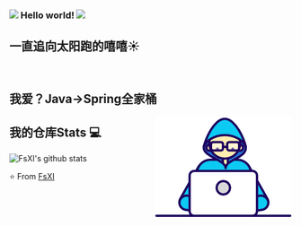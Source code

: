 ### <img src="https://github.com/rajput2107/rajput2107/blob/master/Assets/Hi.gif" width="29px"> Hello world!&nbsp;<img src="https://github.com/rajput2107/rajput2107/blob/master/Assets/Earth.gif" width="24px">
## 一直追向太阳跑的嘻嘻☀️
 <br/>

## 我爱？Java->Spring全家桶

<img align="right" src="https://github.com/FsXI/FsXI/blob/master/Developer.gif"/>



## 我的仓库Stats :computer: 
![FsXI's github stats](https://github-readme-stats.vercel.app/api?username=FsXI&show_icons=true)


<p>


⭐️ From [FsXI](https://github.com/FsXI)
